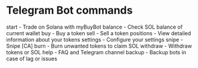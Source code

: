 # Telegram Bot commands
start - Trade on Solana with myBuyBot
balance - Check SOL balance of current wallet
buy - Buy a token
sell - Sell a token
positions - View detailed information about your tokens
settings - Configure your settings
snipe - Snipe [CA]
burn - Burn unwanted tokens to claim SOL
withdraw - Withdraw tokens or SOL
help - FAQ and Telegram channel
backup - Backup bots in case of lag or issues